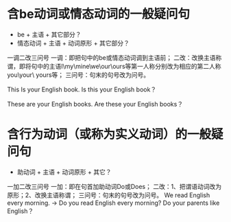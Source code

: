 # 含be动词或情态动词的一般疑问句
+ be + 主语 + 其它部分？
+ 情态动词 + 主语 + 动词原形 + 其它部分？

一调二改三问号
一调：即把句中的be或情态动词调到主语前；
二改：改换主语称谓，即将句中的主语I\my\mine\we\our\ours等第一人称分别改为相应的第二人称you\your\ yours等；
三问号：句末的句号改为问号。

This Is your English book.
Is this your English book？

These are your English books.
Are these your English books？

# 含行为动词（或称为实义动词）的一般疑问句
+ 助动词 + 主语 + 动词原形 + 其它？

一加二改三问号
一加：即在句首加助动词Do或Does；
二改：1、把谓语动词改为原形；2、改换主语称谓；
三问号：句末的句号改为问号。
We read English every morning. → Do you read English every morning?
Do your parents like English？
